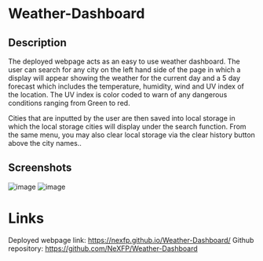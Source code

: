 # Weather-Dashboard

## Description
 The deployed webpage acts as an easy to use weather dashboard. The user can search for any city on the left hand side of the page in which a display will appear showing 
 the weather for the current day and a 5 day forecast which includes the temperature, humidity, wind and UV index of the location. The UV index is color coded to warn of any dangerous conditions ranging from Green to red. 

 Cities that are inputted by the user are then saved into local storage in which the local storage cities will display under the search function. From the same menu, you may also clear local storage via the clear history button above the city names..


## Screenshots

![image](https://user-images.githubusercontent.com/88305762/136862196-e6c7f003-74ac-4c52-b3a5-22948e660a1b.png)
![image](https://user-images.githubusercontent.com/88305762/136862178-4ea9809e-caf4-48d8-b666-e30d14e8d06b.png)


# Links

 Deployed webpage link: https://nexfp.github.io/Weather-Dashboard/
 Github repository: https://github.com/NeXFP/Weather-Dashboard